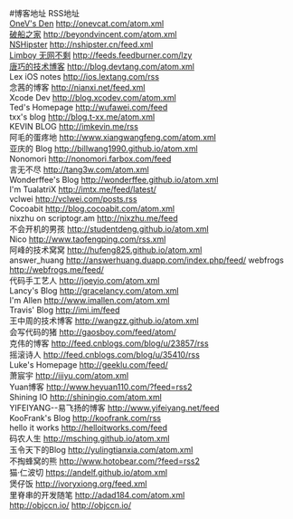 
#博客地址	RSS地址<br>
[OneV's Den](http://onevcat.com/atom.xml) <http://onevcat.com/atom.xml><br>
[破船之家](http://beyondvincent.com/atom.xml) <http://beyondvincent.com/atom.xml><br>
[NSHipster](http://nshipster.cn/feed.xml) <http://nshipster.cn/feed.xml><br>
[Limboy 无网不剩](http://feeds.feedburner.com/lzy) <http://feeds.feedburner.com/lzy><br>
[唐巧的技术博客](http://blog.devtang.com/atom.xml) <http://blog.devtang.com/atom.xml><br>
Lex iOS notes	<http://ios.lextang.com/rss><br>
念茜的博客	<http://nianxi.net/feed.xml><br>
Xcode Dev	<http://blog.xcodev.com/atom.xml><br>
Ted's Homepage	<http://wufawei.com/feed><br>
txx's blog	<http://blog.t-xx.me/atom.xml><br>
KEVIN BLOG	<http://imkevin.me/rss><br>
阿毛的蛋疼地	<http://www.xiangwangfeng.com/atom.xml><br>
亚庆的 Blog	<http://billwang1990.github.io/atom.xml><br>
Nonomori	<http://nonomori.farbox.com/feed><br>
言无不尽	<http://tang3w.com/atom.xml><br>
Wonderffee's Blog	<http://wonderffee.github.io/atom.xml><br>
I'm TualatriX	<http://imtx.me/feed/latest/><br>
vclwei	<http://vclwei.com/posts.rss><br>
Cocoabit	<http://blog.cocoabit.com/atom.xml><br>
nixzhu on scriptogr.am	<http://nixzhu.me/feed><br>
不会开机的男孩	<http://studentdeng.github.io/atom.xml><br>
Nico	<http://www.taofengping.com/rss.xml><br>
阿峰的技术窝窝	<http://hufeng825.github.io/atom.xml><br>
answer_huang	<http://answerhuang.duapp.com/index.php/feed/>
webfrogs	<http://webfrogs.me/feed/><br>
代码手工艺人	<http://joeyio.com/atom.xml><br>
Lancy's Blog	<http://gracelancy.com/atom.xml><br>
I'm Allen	<http://www.imallen.com/atom.xml><br>
Travis' Blog	<http://imi.im/feed><br>
王中周的技术博客	<http://wangzz.github.io/atom.xml><br>
会写代码的猪	<http://gaosboy.com/feed/atom/><br>
克伟的博客	<http://feed.cnblogs.com/blog/u/23857/rss><br>
摇滚诗人	<http://feed.cnblogs.com/blog/u/35410/rss><br>
Luke's Homepage	<http://geeklu.com/feed/><br>
萧宸宇	<http://iiiyu.com/atom.xml><br>
Yuan博客	 <http://www.heyuan110.com/?feed=rss2><br>
Shining IO	<http://shiningio.com/atom.xml><br>
YIFEIYANG--易飞扬的博客	<http://www.yifeiyang.net/feed><br>
KooFrank's Blog	<http://koofrank.com/rss><br>
hello it works	<http://helloitworks.com/feed><br>
码农人生	<http://msching.github.io/atom.xml><br>
玉令天下的Blog	<http://yulingtianxia.com/atom.xml><br>
不掏蜂窝的熊	<http://www.hotobear.com/?feed=rss2><br>
猫·仁波切 	<https://andelf.github.io/atom.xml><br>
煲仔饭	<http://ivoryxiong.org/feed.xml><br>
里脊串的开发随笔	<http://adad184.com/atom.xml><br>
http://objccn.io/ <http://objccn.io/><br>